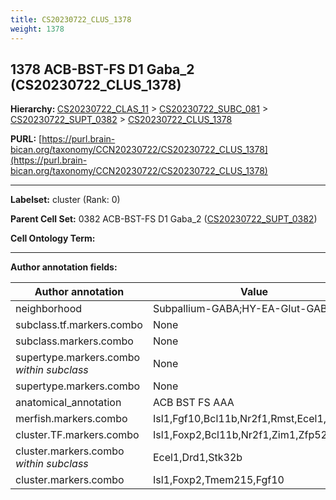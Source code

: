 ```yaml
---
title: CS20230722_CLUS_1378
weight: 1378
---
```

## 1378 ACB-BST-FS D1 Gaba_2 (CS20230722_CLUS_1378)
<b>Hierarchy: </b>
[CS20230722_CLAS_11](../CS20230722_CLAS_11) >
[CS20230722_SUBC_081](../CS20230722_SUBC_081) >
[CS20230722_SUPT_0382](../CS20230722_SUPT_0382) >
[CS20230722_CLUS_1378](../CS20230722_CLUS_1378)

**PURL:** [https://purl.brain-bican.org/taxonomy/CCN20230722/CS20230722_CLUS_1378](https://purl.brain-bican.org/taxonomy/CCN20230722/CS20230722_CLUS_1378)

---


**Labelset:** cluster (Rank: 0)

**Parent Cell Set:** 0382 ACB-BST-FS D1 Gaba_2 ([CS20230722_SUPT_0382](../CS20230722_SUPT_0382))



**Cell Ontology Term:** 

[MARKER GENES.]: #


---

[TRANSFERRED ANNOTATIONS.]: #


[AUTHOR ANNOTATION FIELDS.]: #


**Author annotation fields:**

| Author annotation | Value |
|-------------------|-------|
|neighborhood|Subpallium-GABA;HY-EA-Glut-GABA|
|subclass.tf.markers.combo|None|
|subclass.markers.combo|None|
|supertype.markers.combo _within subclass_|None|
|supertype.markers.combo|None|
|anatomical_annotation|ACB BST FS AAA|
|merfish.markers.combo|Isl1,Fgf10,Bcl11b,Nr2f1,Rmst,Ecel1,Ntng1|
|cluster.TF.markers.combo|Isl1,Foxp2,Bcl11b,Nr2f1,Zim1,Zfp521|
|cluster.markers.combo _within subclass_|Ecel1,Drd1,Stk32b|
|cluster.markers.combo|Isl1,Foxp2,Tmem215,Fgf10|
